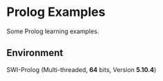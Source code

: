 Prolog Examples
==============

Some Prolog learning examples.

## Environment
SWI-Prolog (Multi-threaded, **64** bits, Version **5.10.4**)
